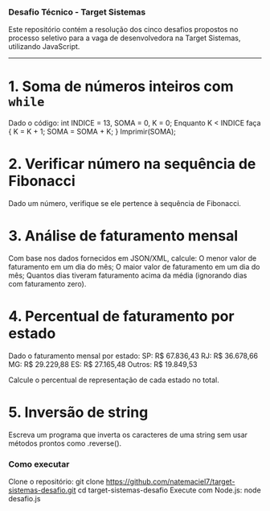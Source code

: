 ### Desafio Técnico - Target Sistemas

Este repositório contém a resolução dos cinco desafios propostos no processo seletivo para a vaga de desenvolvedora na Target Sistemas, utilizando JavaScript.

---

# 1. Soma de números inteiros com `while`

Dado o código:
int INDICE = 13, SOMA = 0, K = 0;
Enquanto K < INDICE faça { K = K + 1; SOMA = SOMA + K; }
Imprimir(SOMA);

# 2. Verificar número na sequência de Fibonacci

Dado um número, verifique se ele pertence à sequência de Fibonacci.

# 3. Análise de faturamento mensal

Com base nos dados fornecidos em JSON/XML, calcule:
O menor valor de faturamento em um dia do mês;
O maior valor de faturamento em um dia do mês;
Quantos dias tiveram faturamento acima da média (ignorando dias com faturamento zero).

# 4. Percentual de faturamento por estado

Dado o faturamento mensal por estado:
SP: R$ 67.836,43
RJ: R$ 36.678,66
MG: R$ 29.229,88
ES: R$ 27.165,48
Outros: R$ 19.849,53

Calcule o percentual de representação de cada estado no total.

# 5. Inversão de string

Escreva um programa que inverta os caracteres de uma string sem usar métodos prontos como .reverse().

### Como executar

Clone o repositório:
git clone https://github.com/natemaciel7/target-sistemas-desafio.git
cd target-sistemas-desafio
Execute com Node.js:
node desafio.js
